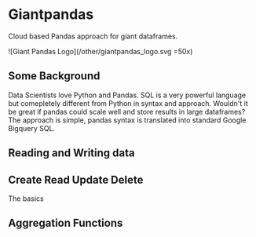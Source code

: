 # Giantpandas
Cloud based Pandas approach for giant dataframes.

![Giant Pandas Logo](/other/giantpandas_logo.svg =50x)



## Some Background
Data Scientists love Python and Pandas. SQL is a very powerful language but comepletely different from Python in syntax and approach. Wouldn't it be great if pandas could scale well and store results in large dataframes? The approach is simple, pandas syntax is translated into standard Google Bigquery SQL. 

## Reading and Writing data

## Create Read Update Delete
The basics

## Aggregation Functions


